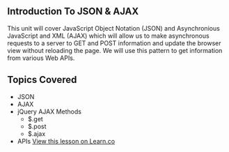 

## Introduction To JSON & AJAX

This unit will cover JavaScript Object Notation (JSON) and Asynchronious JavaScript and XML (AJAX) which will allow us to make asynchronous requests to a server to GET and POST information and update the browser view without reloading the page. We will use this pattern to get information from various Web APIs.

## Topics Covered

- JSON
- AJAX
- jQuery AJAX Methods
  - $.get
  - $.post
  - $.ajax
- APIs
<a href='https://learn.co/lessons/fe-json-and-ajax-intro' data-visibility='hidden'>View this lesson on Learn.co</a>
